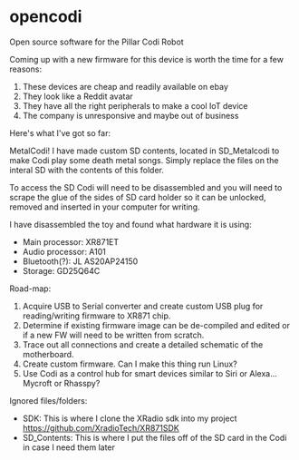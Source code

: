 # opencodi
Open source software for the Pillar Codi Robot

Coming up with a new firmware for this device is worth the time for a few reasons:

  1. These devices are cheap and readily available on ebay
  2. They look like a Reddit avatar
  3. They have all the right peripherals to make a cool IoT device
  4. The company is unresponsive and maybe out of business

Here's what I've got so far:

MetalCodi!
I have made custom SD contents, located in SD_Metalcodi to make Codi play some death metal songs. Simply replace the files on the interal SD with the contents of this folder. 

To access the SD Codi will need to be disassembled and you will need to scrape the glue of the sides of SD card holder so it can be unlocked, removed and inserted in your computer for writing. 

I have disassembled the toy and found what hardware it is using:

  * Main processor: XR871ET
  * Audio processor: A101
  * Bluetooth(?): JL AS20AP24150
  * Storage: GD25Q64C

Road-map:

  1. Acquire USB to Serial converter and create custom USB plug for reading/writing firmware to XR871 chip.
  2. Determine if existing firmware image can be de-compiled and edited or if a new FW will need to be written from scratch.
  3. Trace out all connections and create a detailed schematic of the motherboard.
  4. Create custom firmware. Can I make this thing run Linux?
  5. Use Codi as a control hub for smart devices similar to Siri or Alexa... Mycroft or Rhasspy?

Ignored files/folders:

  * SDK: This is where I clone the XRadio sdk into my project https://github.com/XradioTech/XR871SDK
  * SD_Contents: This is where I put the files off of the SD card in the Codi in case I need them later
